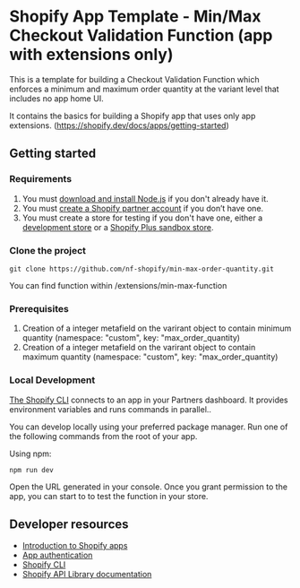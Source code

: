 # Shopify App Template - Min/Max Checkout Validation Function (app with extensions only)

This is a template for building a Checkout Validation Function which enforces a minimum and maximum order quantity at the variant level that includes no app home UI.

It contains the basics for building a Shopify app that uses only app extensions. (https://shopify.dev/docs/apps/getting-started)

## Getting started

### Requirements

1. You must [download and install Node.js](https://nodejs.org/en/download/) if you don't already have it.
1. You must [create a Shopify partner account](https://partners.shopify.com/signup) if you don’t have one.
1. You must create a store for testing if you don't have one, either a [development store](https://help.shopify.com/en/partners/dashboard/development-stores#create-a-development-store) or a [Shopify Plus sandbox store](https://help.shopify.com/en/partners/dashboard/managing-stores/plus-sandbox-store).

### Clone the project
```
git clone https://github.com/nf-shopify/min-max-order-quantity.git
```

You can find function within /extensions/min-max-function

### Prerequisites

1. Creation of a integer metafield on the varirant object to contain minimum quantity (namespace: "custom", key: "max_order_quantity)
1. Creation of a integer metafield on the varirant object to contain maximum quantity (namespace: "custom", key: "max_order_quantity)

### Local Development

[The Shopify CLI](https://shopify.dev/docs/apps/tools/cli) connects to an app in your Partners dashboard. It provides environment variables and runs commands in parallel..

You can develop locally using your preferred package manager. Run one of the following commands from the root of your app.

Using npm:

```shell
npm run dev
```

Open the URL generated in your console. Once you grant permission to the app, you can start to to test the function in your store.


## Developer resources

- [Introduction to Shopify apps](https://shopify.dev/docs/apps/getting-started)
- [App authentication](https://shopify.dev/docs/apps/auth)
- [Shopify CLI](https://shopify.dev/docs/apps/tools/cli)
- [Shopify API Library documentation](https://github.com/Shopify/shopify-api-js#readme)


